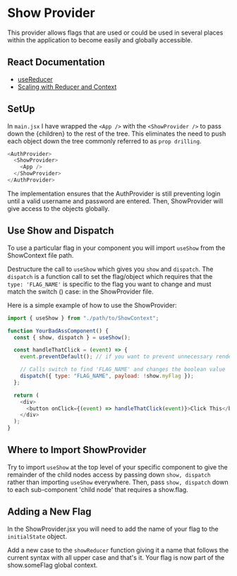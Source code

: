 # Show Provider

This provider allows flags that are used or could be used in several places within the application to become easily and globally accessible.

## React Documentation

- [useReducer](https://react.dev/reference/react/useReducer)
- [Scaling with Reducer and Context](https://react.dev/learn/scaling-up-with-reducer-and-context)

## SetUp

In `main.jsx` I have wrapped the `<App />` with the `<ShowProvider />` to pass down the {children} to the rest of the tree. This eliminates the need to push each object down the tree commonly referred to as `prop drilling`.

```js
<AuthProvider>
  <ShowProvider>
    <App />
  </ShowProvider>
</AuthProvider>
```

The implementation ensures that the AuthProvider is still preventing login until a valid username and password are entered. Then, ShowProvider will give access to the objects globally.

## Use Show and Dispatch

To use a particular flag in your component you will import `useShow` from the ShowContext file path.

Destructure the call to `useShow` which gives you `show` and `dispatch`. The `dispatch` is a function call to set the flag/object which requires that the `type: 'FLAG_NAME'` is specific to the flag you want to change and must match the switch () case: in the ShowProvider file.

Here is a simple example of how to use the ShowProvider:

```js
import { useShow } from "./path/to/ShowContext";

function YourBadAssComponent() {
  const { show, dispatch } = useShow();

  const handleThatClick = (event) => {
    event.preventDefault(); // if you want to prevent unnecessary render

    // Calls switch to find 'FLAG_NAME' and changes the boolean value
    dispatch({ type: "FLAG_NAME", payload: !show.myFlag });
  };

  return (
    <div>
      <button onClick={(event) => handleThatClick(event)}>Click This</button>
    </div>
  );
}
```

## Where to Import ShowProvider

Try to import `useShow` at the top level of your specific component to give the remainder of the child nodes access by passing down `show, dispatch` rather than importing `useShow` everywhere. Then, pass `show, dispatch` down to each sub-component 'child node' that requires a show.flag.

## Adding a New Flag

In the ShowProvider.jsx you will need to add the name of your flag to the `initialState` object.

Add a new case to the `showReducer` function giving it a name that follows the current syntax with all upper case and that's it. Your flag is now part of the show.someFlag global context.
